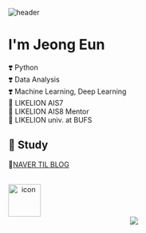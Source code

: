 ![header](https://capsule-render.vercel.app/api?type=waving&color=auto&height=300&section=header&text=HI!%20&fontSize=90&animation=fadeIn&fontAlignY=38&desc=thx%204%20visiting!&descAlignY=51&descAlign=62)

# I'm Jeong Eun 

❣️ Python   
❣️ Data Analysis   
❣️ Machine Learning, Deep Learning   
🦁 LIKELION AIS7   
🦁 LIKELION AIS8 Mentor      
🦁 LIKELION univ. at BUFS 

## 📝 Study 

🧷[NAVER TIL BLOG](https://blog.naver.com/charzim0611)   
   
<br/>

<!--
## 🗃️ Stats
[![ My GitHub stats 📈](https://github-readme-stats.vercel.app/api?username=LJEDD2)](https://github.com/LJEDD2/github-readme-stats)
<!--  ![mazandi profile](http://mazandi.herokuapp.com/api?handle=charzim&theme=warm)
 
 -->

<div align="center">
    <div style="display: flex; align-items: flex-start;"><img src="https://techstack-generator.vercel.app/python-icon.svg" alt="icon" width="65" height="65" /></div><div style="display: flex; align-items: flex-start;"></div>
    <a href="https://hits.seeyoufarm.com"><img src="https://hits.seeyoufarm.com/api/count/incr/badge.svg?url=https%3A%2F%2Fgithub.com%2FLJEDD2&count_bg=%23E494FF&title_bg=%23514D4D&icon=&icon_color=%23E7E7E7&title=hits&edge_flat=false"/></a>
</div>


